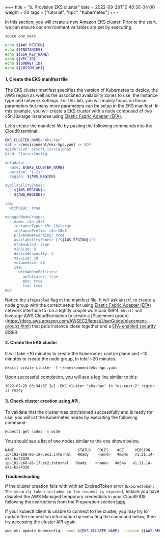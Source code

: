 +++
title = "b. Provision EKS cluster"
date = 2022-09-28T10:46:30-04:00
weight = 20
tags = ["tutorial", "hpc", "Kubernetes"]
+++

In this section, you will create a new Amazon EKS cluster. 
Prior to the start, we can ensure our environment variables are set by executing:

```bash
souce env_vars

echo ${AWS_REGION}
echo ${INSTANCES}
echo ${SSH_KEY_NAME}
echo ${VPC_ID}
echo ${SUBNET_ID}
echo ${CUSTOM_AMI}
```


#### 1. Create the EKS manifest file

The EKS cluster manifest specifies the version of Kubernetes to deploy, the AWS region as well as the associated availability zones to use, the instance type and network settings. For this lab, you will mainly focus on those parameters but many more parameters can be setup in the EKS manifest. In this example, you will create a EKS cluster with a node composed of two c5n.18xlarge instances using [Elastic Fabric Adapter (EFA)](https://aws.amazon.com/hpc/efa/).

Let's create the manifest file by pasting the following commands into the Cloud9 terminal:

```bash
EKS_CLUSTER_NAME="eks-hpc"
cat > ~/environment/eks-hpc.yaml << EOF
apiVersion: eksctl.io/v1alpha5
kind: ClusterConfig

metadata:
  name: ${EKS_CLUSTER_NAME}
  version: "1.21"
  region: ${AWS_REGION}

availabilityZones:
  - ${AWS_REGION}a
  - ${AWS_REGION}b

iam:
  withOIDC: true

managedNodeGroups:
  - name: c5n-18xl
    instanceType: c5n.18xlarge
    instancePrefix: c5n-18xl
    privateNetworking: true
    availabilityZones: ["${AWS_REGION}a"]
    efaEnabled: true
    minSize: 0
    desiredCapacity: 2
    maxSize: 10
    volumeSize: 30
    iam:
      withAddonPolicies:
        autoScaler: true
        ebs: true
        fsx: true
EOF
```

Notice the `efaEnabled` flag in the manifest file. It will ask `eksctl` to create a node group with the correct setup for using [Elastic Fabric Adapter (EFA)](https://aws.amazon.com/hpc/efa/) network interface to run a tightly couple workload (MPI). `eksctl` will leverage AWS CloudFormation to create a [Placement group] (https://docs.aws.amazon.com/AWSEC2/latest/UserGuide/placement-groups.html) that puts instance close together and a [EFA-enabled security group](https://docs.aws.amazon.com/AWSEC2/latest/UserGuide/efa-start.html#efa-start-security).

#### 2. Create the EKS cluster

It will take ~10 minutes to create the Kubernetes control plane and ~10 minutes to create the node group, in total ~20 minutes.

```
eksctl create cluster -f ~/environment/eks-hpc.yaml
```

Upon successful completion, you will see a log line similar to this:

```
2022-09-29 03:34:37 [✔]  EKS cluster "eks-hpc" in "us-east-2" region is ready
```

#### 3. Check cluster creation using API.

To validate that the cluster was provisioned successfully and is ready for use, you will list the Kubernetes nodes by executing the following command:

```bash
kubectl get nodes -o wide
```

You should see a list of two nodes similar to the one shown below.

```
NAME                             STATUS   ROLES    AGE     VERSION
ip-192-168-86-187.ec2.internal   Ready    <none>   4m54s   v1.21.14-eks-ba74326
ip-192-168-86-17.ec2.internal   Ready    <none>   4m54s   v1.21.14-eks-ba74326
```

**Troubleshooting**

If the cluster creation fails with with an ExpiredToken error (`ExpiredToken: The security token included in the request is expired`), ensure you have disabled the AWS Managed temporary credentials in your Cloud9 IDE following the instructions from the Preparation section [here](/02-aws-getting-started/06-iam-role.html).

If your kubectl client is unable to connect to the cluster, you may try to update the connection information by executing the command below, then try accessing the cluster API again.

```bash
aws eks update-kubeconfig --name ${EKS_CLUSTER_NAME} --region ${AWS_REGION}
```

